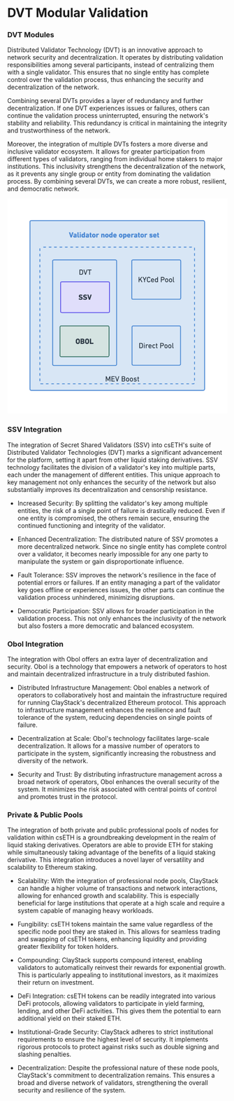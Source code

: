 # DVT Modular Validation

### DVT Modules

Distributed Validator Technology (DVT) is an innovative approach to network security and decentralization. It operates by distributing validation responsibilities among several participants, instead of centralizing them with a single validator. This ensures that no single entity has complete control over the validation process, thus enhancing the security and decentralization of the network.

Combining several DVTs provides a layer of redundancy and further decentralization. If one DVT experiences issues or failures, others can continue the validation process uninterrupted, ensuring the network's stability and reliability. This redundancy is critical in maintaining the integrity and trustworthiness of the network.

Moreover, the integration of multiple DVTs fosters a more diverse and inclusive validator ecosystem. It allows for greater participation from different types of validators, ranging from individual home stakers to major institutions. This inclusivity strengthens the decentralization of the network, as it prevents any single group or entity from dominating the validation process. By combining several DVTs, we can create a more robust, resilient, and democratic network.

![cseth](../images/dvt.png)

### SSV Integration

The integration of Secret Shared Validators (SSV) into csETH's suite of Distributed Validator Technologies (DVT) marks a significant advancement for the platform, setting it apart from other liquid staking derivatives. SSV technology facilitates the division of a validator's key into multiple parts, each under the management of different entities. This unique approach to key management not only enhances the security of the network but also substantially improves its decentralization and censorship resistance.

- Increased Security: By splitting the validator's key among multiple entities, the risk of a single point of failure is drastically reduced. Even if one entity is compromised, the others remain secure, ensuring the continued functioning and integrity of the validator.

- Enhanced Decentralization: The distributed nature of SSV promotes a more decentralized network. Since no single entity has complete control over a validator, it becomes nearly impossible for any one party to manipulate the system or gain disproportionate influence.

- Fault Tolerance: SSV improves the network's resilience in the face of potential errors or failures. If an entity managing a part of the validator key goes offline or experiences issues, the other parts can continue the validation process unhindered, minimizing disruptions.

- Democratic Participation: SSV allows for broader participation in the validation process. This not only enhances the inclusivity of the network but also fosters a more democratic and balanced ecosystem.


### Obol Integration

The integration with Obol offers an extra layer of decentralization and security. Obol is a technology that empowers a network of operators to host and maintain decentralized infrastructure in a truly distributed fashion.

- Distributed Infrastructure Management: Obol enables a network of operators to collaboratively host and maintain the infrastructure required for running ClayStack's decentralized Ethereum protocol. This approach to infrastructure management enhances the resilience and fault tolerance of the system, reducing dependencies on single points of failure.

- Decentralization at Scale: Obol's technology facilitates large-scale decentralization. It allows for a massive number of operators to participate in the system, significantly increasing the robustness and diversity of the network.

- Security and Trust: By distributing infrastructure management across a broad network of operators, Obol enhances the overall security of the system. It minimizes the risk associated with central points of control and promotes trust in the protocol.

### Private & Public Pools

The integration of both private and public professional pools of nodes for validation within csETH is a groundbreaking development in the realm of liquid staking derivatives. Operators are able to provide ETH for staking while simultaneously taking advantage of the benefits of a liquid staking derivative. This integration introduces a novel layer of versatility and scalability to Ethereum staking.

- Scalability: With the integration of professional node pools, ClayStack can handle a higher volume of transactions and network interactions, allowing for enhanced growth and scalability. This is especially beneficial for large institutions that operate at a high scale and require a system capable of managing heavy workloads.

- Fungibility: csETH tokens maintain the same value regardless of the specific node pool they are staked in. This allows for seamless trading and swapping of csETH tokens, enhancing liquidity and providing greater flexibility for token holders.

- Compounding: ClayStack supports compound interest, enabling validators to automatically reinvest their rewards for exponential growth. This is particularly appealing to institutional investors, as it maximizes their return on investment.

- DeFi Integration: csETH tokens can be readily integrated into various DeFi protocols, allowing validators to participate in yield farming, lending, and other DeFi activities. This gives them the potential to earn additional yield on their staked ETH.

- Institutional-Grade Security: ClayStack adheres to strict institutional requirements to ensure the highest level of security. It implements rigorous protocols to protect against risks such as double signing and slashing penalties.

- Decentralization: Despite the professional nature of these node pools, ClayStack's commitment to decentralization remains. This ensures a broad and diverse network of validators, strengthening the overall security and resilience of the system.
